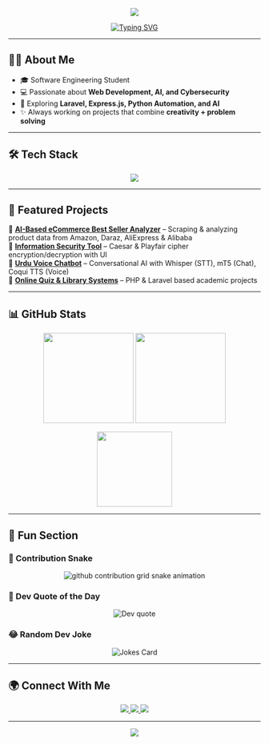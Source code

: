 <!-- Banner / Header -->
<p align="center">
  <img src="https://capsule-render.vercel.app/api?type=waving&color=0:6A11CB,100:2575FC&height=200&section=header&text=Faizan%20Fareed&fontSize=50&fontColor=ffffff&animation=fadeIn&fontAlignY=35"/>
</p>

<!-- Typing animation -->
<p align="center">
  <a href="https://git.io/typing-svg">
    <img src="https://readme-typing-svg.herokuapp.com?font=Fira+Code&weight=600&size=22&pause=1000&color=6A11CB&center=true&vCenter=true&width=600&lines=Software+Engineering+Student;Full+Stack+Web+Developer;AI+%26+Data+Enthusiast;Always+Learning+%26+Building" alt="Typing SVG" />
  </a>
</p>

---

## 👨‍💻 About Me
- 🎓 Software Engineering Student  
- 💻 Passionate about **Web Development, AI, and Cybersecurity**  
- 🚀 Exploring **Laravel, Express.js, Python Automation, and AI**  
- ✨ Always working on projects that combine **creativity + problem solving**  

---

## 🛠 Tech Stack
<p align="center">
  <img src="https://skillicons.dev/icons?i=python,cpp,js,php,html,css,bootstrap,tailwind,laravel,express,mysql,git,github,vscode,postman" />
</p>

---

## 🚀 Featured Projects
🔹 **[AI-Based eCommerce Best Seller Analyzer](#)** – Scraping & analyzing product data from Amazon, Daraz, AliExpress & Alibaba  
🔹 **[Information Security Tool](#)** – Caesar & Playfair cipher encryption/decryption with UI  
🔹 **[Urdu Voice Chatbot](#)** – Conversational AI with Whisper (STT), mT5 (Chat), Coqui TTS (Voice)  
🔹 **[Online Quiz & Library Systems](#)** – PHP & Laravel based academic projects  

---

## 📊 GitHub Stats
<p align="center">
  <img src="https://github-readme-stats.vercel.app/api?username=faizan-fareed&show_icons=true&theme=tokyonight&hide_border=true" height="180px"/>
  <img src="https://github-readme-streak-stats.herokuapp.com/?user=faizan-fareed&theme=tokyonight&hide_border=true" height="180px"/>
</p>
<p align="center">
  <img src="https://github-readme-stats.vercel.app/api/top-langs/?username=faizan-fareed&layout=compact&theme=tokyonight&hide_border=true" height="150px"/>
</p>

---

## 🎉 Fun Section  

### 🐍 Contribution Snake
<p align="center">
  <picture>
    <source media="(prefers-color-scheme: dark)" srcset="https://github.com/faizanfareed275/faizanfareed275/blob/output/github-contribution-grid-snake-dark.svg">
    <source media="(prefers-color-scheme: light)" srcset="https://github.com/faizanfareed275/faizanfareed275/blob/output/github-contribution-grid-snake.svg">
    <img alt="github contribution grid snake animation" src="https://github.com/faizanfareed275/faizanfareed275/blob/output/github-contribution-grid-snake.svg">
  </picture>
</p>


### 📜 Dev Quote of the Day
<p align="center">
  <img src="https://quotes-github-readme.vercel.app/api?type=horizontal&theme=radical" alt="Dev quote" />
</p>

### 😂 Random Dev Joke
<p align="center">
  <img src="https://readme-jokes.vercel.app/api?theme=tokyonight" alt="Jokes Card" />
</p>

---

## 🌍 Connect With Me
<p align="center">
  <a href="https://www.linkedin.com/in/your-link/" target="_blank">
    <img src="https://img.shields.io/badge/LinkedIn-%230077B5.svg?&style=for-the-badge&logo=linkedin&logoColor=white" />
  </a>
  <a href="mailto:faizan@example.com" target="_blank">
    <img src="https://img.shields.io/badge/Email-D14836?style=for-the-badge&logo=gmail&logoColor=white" />
  </a>
  <a href="https://your-website.com" target="_blank">
    <img src="https://img.shields.io/badge/Portfolio-%23000000.svg?&style=for-the-badge&logo=firefox&logoColor=white" />
  </a>
</p>

---

<p align="center">
  <img src="https://capsule-render.vercel.app/api?type=waving&color=0:2575FC,100:6A11CB&height=120&section=footer"/>
</p>

